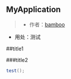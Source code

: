 MyApplication
---

> * 作者：[bamboo](https://github.com/bzy601638015)
  * 用处：测试

##title1

###title2

~~~java
test();
~~~
